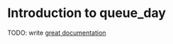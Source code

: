 # Introduction to queue_day

TODO: write [great documentation](http://jacobian.org/writing/what-to-write/)
